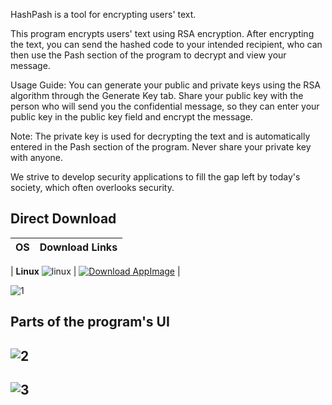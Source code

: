 HashPash is a tool for encrypting users' text.

This program encrypts users' text using RSA encryption. After encrypting the text, you can send the hashed code to your intended recipient, who can then use the Pash section of the program to decrypt and view your message.

Usage Guide: You can generate your public and private keys using the RSA algorithm through the Generate Key tab. Share your public key with the person who will send you the confidential message, so they can enter your public key in the public key field and encrypt the message.

Note: The private key is used for decrypting the text and is automatically entered in the Pash section of the program. Never share your private key with anyone.

We strive to develop security applications to fill the gap left by today's society, which often overlooks security.



## Direct Download

| OS       | Download Links                                                |
|----------|---------------------------------------------------------------|

| **Linux** ![linux](https://github.com/user-attachments/assets/dc69d0ca-9229-422d-ae5b-7869d4fb407f)
 | [![Download AppImage](https://img.shields.io/badge/Download-AppImage-yellow)](https://github.com/SerbinDev/HashPash_App/releases/download/v1.0.0/HashPash-v1.0.0.AppImage) |


![1](https://github.com/user-attachments/assets/c5fe818d-829b-4749-b6aa-6377283e1f1b)




## Parts of the program's UI

![2](https://github.com/user-attachments/assets/875d7478-8aa2-40db-af09-6eb1420ab796)
----------------------------------------------------------------------------
![3](https://github.com/user-attachments/assets/6bc3e89a-5e60-44b5-94f3-95fdf2779be4)
----------------------------------------------------------------------------








